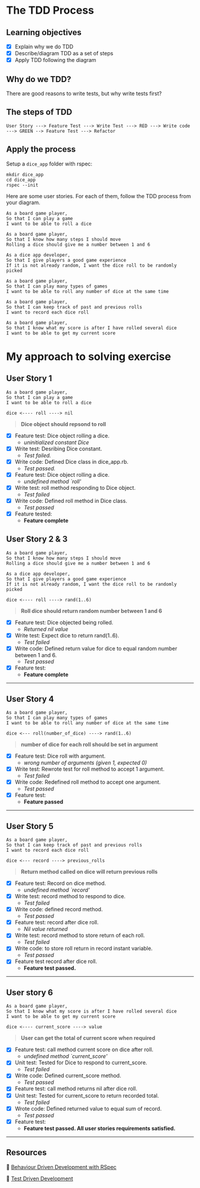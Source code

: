 # The TDD Process

## Learning objectives
- [x] Explain why we do TDD
- [x] Describe/diagram TDD as a set of steps
- [x] Apply TDD following the diagram

## Why do we TDD?

There are good reasons to write tests, but why write tests first?

## The steps of TDD

```
User Story ---> Feature Test ---> Write Test ---> RED ---> Write code ---> GREEN --> Feature Test ---> Refactor

```


## Apply the process

Setup a `dice_app` folder with rspec:

```
mkdir dice_app
cd dice_app
rspec --init
```

Here are some user stories. For each of them, follow the TDD process from your diagram.

```
As a board game player,
So that I can play a game
I want to be able to roll a dice
```

```
As a board game player,
So that I know how many steps I should move
Rolling a dice should give me a number between 1 and 6
```

```
As a dice app developer,
So that I give players a good game experience
If it is not already random, I want the dice roll to be randomly picked
```

```
As a board game player,
So that I can play many types of games
I want to be able to roll any number of dice at the same time
```

```
As a board game player,
So that I can keep track of past and previous rolls
I want to record each dice roll
```

```
As a board game player,
So that I know what my score is after I have rolled several dice
I want to be able to get my current score
```

# My approach to solving exercise

## User Story 1
```
As a board game player,
So that I can play a game
I want to be able to roll a dice
```
```
dice <---- roll ----> nil
```

> **Dice object should repsond to roll**

 - [x] Feature test: Dice object rolling a dice.      
   - *uninitialized constant Dice*
 - [x] Write test: Desribing Dice constant. 
    - *Test failed.*
 - [x] Write code: Defined Dice class in dice_app.rb. 
    - *Test passed.*
 - [x] Feature test: Dice object rolling a dice. 
   - *undefined method `roll'*
 - [x] Write test: roll method responding to Dice object. 
    - *Test failed*
 - [x] Write code: Defined roll method in Dice class. 
   - *Test passed*
 - [x] Feature tested: 
   - **Feature complete**

## User Story 2 & 3

```
As a board game player,
So that I know how many steps I should move
Rolling a dice should give me a number between 1 and 6

As a dice app developer,
So that I give players a good game experience
If it is not already random, I want the dice roll to be randomly picked
```
```
dice <---- roll ----> rand(1..6)
```
> **Roll dice should return random number between 1 and 6**
 - [x] Feature test: Dice objected being rolled. 
   - *Returned nil value*
 - [x] Write test: Expect dice to return rand(1..6). 
   - *Test failed*
 - [x] Write code: Defined return value for dice to equal random number between 1 and 6. 
   - *Test passed*
 - [x] Feature test: 
   - **Feature complete**
---

## User Story 4

```
As a board game player,
So that I can play many types of games
I want to be able to roll any number of dice at the same time
```

```
dice <--- roll(number_of_dice) ----> rand(1..6)
```

> **number of dice for each roll should be set in argument**
 - [x] Feature test: Dice roll with argument. 
   - *wrong number of arguments (given 1, expected 0)*
 - [x] Write test: Rewrote test for roll method to accept 1 argument. 
   - *Test failed*
 - [x] Write code: Redefined roll method to accept one argument. 
   - *Test passed*
 - [x] Feature test:
   - **Feature passed**

---

## User Story 5

```
As a board game player,
So that I can keep track of past and previous rolls
I want to record each dice roll
```
```
dice <--- record ----> previous_rolls
```
> **Return method called on dice will return previous rolls**
 - [x] Feature test: Record on dice method. 
   - *undefined method `record'*
 - [x] Write test: record method to respond to dice.
   - *Test failed*
 - [x] Write code: defined record method. 
   - *Test passed*
 - [x] Feature test: record after dice roll. 
   - *Nil value returned*
 - [x] Write test: record method to store return of each roll. 
   - *Test failed*
 - [x] Write code: to store roll return in record instant variable. 
   - *Test passed*
 - [x] Feature test record after dice roll. 
   - **Feature test passed.**

---

## User story 6

```
As a board game player,
So that I know what my score is after I have rolled several dice
I want to be able to get my current score
```
```
dice <---- current_score ----> value
```
> **User can get the total of current score when required**

 - [x] Feature test: call method current score on dice after roll. 
   - *undefined method `current_score'*
 - [x] Unit test: Tested for Dice to respond to current_score. 
   - *Test failed*
 - [x] Write code: Defined current_score method. 
   - *Test passed*
 - [x] Feature test: call method returns nil after dice roll. 
 - [x] Unit test: Tested for current_score to return recorded total. 
   - *Test failed*
 - [x] Wrote code: Defined returned value to equal sum of record. 
   - *Test passed*
 - [x] Feature test: 
   - **Feature test passed. All user stories requirements satisfied.**
---

## Resources

:pill: [Behaviour Driven Development with RSpec](https://github.com/makersacademy/course/blob/master/pills/rspec.md)

:pill: [Test Driven Development](https://github.com/makersacademy/course/blob/master/pills/tdd.md)